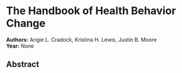 # The Handbook of Health Behavior Change

**Authors:** Angie L. Cradock, Kristina H. Lewis, Justin B. Moore  
**Year:** None  

## Abstract


